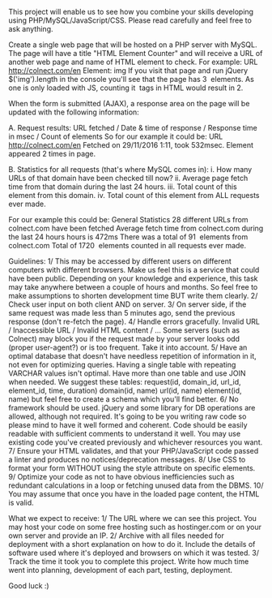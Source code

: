 This project will enable us to see how you combine your skills developing using PHP/MySQL/JavaScript/CSS. Please read carefully and feel free to ask anything.

Create a single web page that will be hosted on a PHP server with MySQL. The page will have a title "HTML Element Counter" and will receive a URL of another web page and name of HTML element to check. For example:
URL http://colnect.com/en
Element: img
If you visit that page and run jQuery $('img').length in the console you'll see that the page has 3 <img> elements. As one is only loaded with JS, counting it <img> tags in HTML would result in 2.

When the form is submitted (AJAX), a response area on the page will be updated with the following information:

A. Request results: URL fetched / Date & time of response / Response time in msec / Count of elements 
So for our example it could be:
    URL http://colnect.com/en Fetched on 29/11/2016 1:11, took 532msec.
    Element <img> appeared 2 times in page.

B. Statistics for all requests (that's where MySQL comes in):
    i. How many URLs of that domain have been checked till now?
    ii. Average page fetch time from that domain during the last 24 hours.
    iii. Total count of this element from this domain.
    iv. Total count of this element from ALL requests ever made.
    
For our example this could be:
    General Statistics
    28 different URLs from colnect.com have been fetched
    Average fetch time from colnect.com during the last 24 hours hours is 472ms
    There was a total of 91 <img> elements from colnect.com
    Total of 1720 <img> elements counted in all requests ever made.
    

Guidelines:
1/ This may be accessed by different users on different computers with different browsers. Make us feel this is a service that could have been public. Depending on your knowledge and experience, this task may take anywhere between a couple of hours and months. So feel free to make assumptions to shorten development time BUT write them clearly.
2/ Check user input on both client AND on server.
3/ On server side, if the same request was made less than 5 minutes ago, send the previous response (don't re-fetch the page).
4/ Handle errors gracefully. Invalid URL / Inaccessible URL / Invalid HTML content / ... Some servers (such as Colnect) may block you if the request made by your server looks odd (proper user-agent?) or is too frequent. Take it into account.
5/ Have an optimal database that doesn't have needless repetition of information in it, not even for optimizing queries. Having a single table with repeating VARCHAR values isn't optimal. Have more than one table and use JOIN when needed. We suggest these tables: request(id, domain_id, url_id, element_id, time, duration) domain(id, name) url(id, name) element(id, name) but feel free to create a schema which you'll find better.
6/ No framework should be used. jQuery and some library for DB operations are allowed, although not required. It's going to be you writing raw code so please mind to have it well formed and coherent. Code should be easily readable with sufficient comments to understand it well. You may use existing code you've created previously and whichever resources you want.
7/ Ensure your HTML validates, and that your PHP/JavaScript code passed a linter and produces no notices/deprecation messages.
8/ Use CSS to format your form WITHOUT using the style attribute on specific elements.
9/ Optimize your code as not to have obvious inefficiencies such as redundant calculations in a loop or fetching unused data from the DBMS.
10/ You may assume that once you have <html> in the loaded page content, the HTML is valid.

What we expect to receive:
1/ The URL where we can see this project. You may host your code on some free hosting such as hostinger.com or on your own server and provide an IP.
2/ Archive with all files needed for deployment with a short explanation on how to do it. Include the details of software used where it's deployed and browsers on which it was tested.
3/ Track the time it took you to complete this project. Write how much time went into planning, development of each part, testing, deployment.

Good luck :)